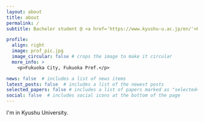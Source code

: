```yaml
---
layout: about
title: about
permalink: /
subtitle: Bachelor student @ <a href='https://www.kyushu-u.ac.jp/en/'>Kyushu University</a>

profile:
  align: right
  image: prof_pic.jpg
  image_circular: false # crops the image to make it circular
  more_info: >
    <p>Fukuoka City, Fukuoka Pref.</p>

news: false  # includes a list of news items
latest_posts: false  # includes a list of the newest posts
selected_papers: false # includes a list of papers marked as "selected={true}"
social: false  # includes social icons at the bottom of the page
---
```


I'm in Kyushu University.
